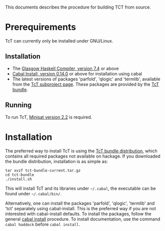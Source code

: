 This documents describes the procedure for building TCT from source.


Prerequirements
===============
TcT can currently only be installed under GNU/Linux.

Installation
------------
- The [Glasgow Haskell Compiler, version 7.4](http://www.haskell.org/ghc/) or above
- [Cabal Install, version 0.14.0](http://hackage.haskell.org/package/cabal-install) 
  or above for installation using cabal
- The latest versions of packages 'parfold', 'qlogic' and 'termlib', available from 
  the [TcT subproject page](http://cl-informatik.uibk.ac.at/software/tct/projects/index.php).
  These packages are provided by the 
  [TcT bundle](http://cl-informatik.uibk.ac.at/software/tct/projects/tct/archive/tct-bundle-current.tar.gz).

Running
-------
To run TcT, [Minisat version 2.2](http://minisat.se/MiniSat.html) is required.


Installation
============
The preferred way to install TcT is using the 
[TcT bundle distribution](http://cl-informatik.uibk.ac.at/software/tct/projects/tct/archive/tct-bundle-current.tar.gz), 
which contains all required packages not available on hackage.
If you downloaded the bundle distribution, installation is as simple as:

    tar xvzf tct-bundle-current.tar.gz
    cd tct-bundle
    ./install.sh

This will install TcT and its libraries under `~/.cabal`, the executable
can be found under `~/.cabal/bin/`.

Alternatively, one can install the packages 'parfold', 'qlogic', 'termlib' and 'tct' 
separately using cabal-install. This is the preferred way if you are not interested
with cabal-install defaults. To install the packages, follow the general 
[cabal install](http://www.haskell.org/haskellwiki/Cabal/How_to_install_a_Cabal_package) procedure.
To install documentation, use the command `cabal haddock` before `cabal install`.


